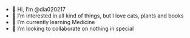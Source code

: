 - 👋 Hi, I’m @dia020217
- 👀 I’m interested in all kind of things, but I love cats, plants and books
- 🌱 I’m currently learning Medicine
- 💞️ I’m looking to collaborate on nothing in special
